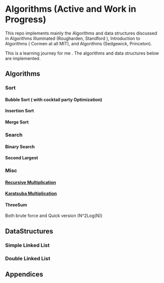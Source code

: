 # Algorithms (Active and Work in Progress) 
This repo implements mainly the Algorithms and data structures discussed in Algorithms Illuminated (Rougharden, Standford ), Introduction to Algorithms ( Cormen at all  MIT), and Algorithms (Sedgewick, Princeton).

This is a learning journey for me . The algorithms and data structures  below are implemented. 

## Algorithms 
### Sort
#### Bubble Sort ( with cocktail party Optimization) 
#### Insertion Sort 
#### Merge Sort

### Search
#### Binary Search 
#### Second Largest

### Misc
#### [Recursive Multiplication](Algorithms/RecursiveIntegerMultiplication)
#### [Karatsuba Multiplication](Algorithms/RecursiveIntegerMultiplication)

#### ThreeSum
Both brute force and Quick version (N^2Log(N))

## DataStructures
### Simple Linked List
### Double Linked List 

## Appendices 
### 


 
